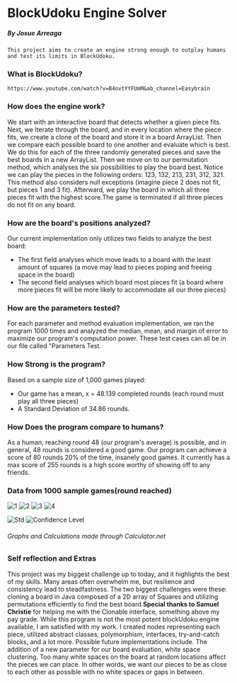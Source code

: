 <h1>BlockUdoku Engine Solver</h1>
<h5>By Josue Arreaga</h5>
    
    This project aims to create an engine strong enough to outplay humans and test its limits in BlockUdoku. 

<h3>What is BlockUdoku?</h3>

    https://www.youtube.com/watch?v=B4ovtYYFUmM&ab_channel=Easybrain
   
<h3>How does the engine work?</h3> 
   
We start with an interactive board that detects whether a given piece fits. Next, we Iterate through the board, and in every location where the 
piece fits, we create a clone of the board and store it in a board ArrayList. Then we compare each possible board to one another and evaluate which is 
best. We do this for each of the three randomly generated pieces and save the best boards in a new ArrayList. Then we move on to our permutation method, which 
analyses the six possibilities to play the board best. Notice we can play the pieces in the following orders: 123, 132, 213, 231, 312, 321. This method also 
considers null exceptions (imagine piece 2 does not fit, but pieces 1 and 3 fit). Afterward, we play the board in which all three pieces fit with the highest
score.The game is terminated if all three pieces do not fit on any board.  
    

<h3>How are the board's positions analyzed?</h3>  

Our current implementation only utilizes two fields to analyze the best board:
* The first field analyses which move leads to a board with the least amount of squares (a move may lead to pieces poping and freeing space in the board)
* The second field analyses which board most pieces fit (a board where more pieces fit will be more likely to accommodate all our three pieces)
    
<h3>How are the parameters tested?</h3> 

For each parameter and method evaluation implementation, we ran the program 1000 times and analyzed the median, mean, and margin of error to maximize our program's
computation power. These test cases can all be in our file called "Parameters Test.
    
<h3>How Strong is the program?</h3> 
    
Based on a sample size of 1,000 games played:
* Our game has a mean, x = 48.139 completed rounds (each round must play all three pieces) 
* A Standard Deviation of 34.86 rounds.

<h3>How Does the program compare to humans?</h3> 

As a human, reaching round 48 (our program's average) is possible, and in general, 48 rounds is considered a good game. Our program can achieve a score of 80 rounds 
20% of the time, insanely good games. It currently has a max score of 255 rounds is a high score worthy of showing off to any friends. 
    
    
<h3>Data from 1000 sample games(round reached)</h3> 

![1](https://user-images.githubusercontent.com/114194732/236049276-7fa2a3c2-555e-4d32-ad57-70782a76b51f.png)
![2](https://user-images.githubusercontent.com/114194732/236049279-582cc29e-9ef6-4a24-bdad-46473c4f9294.png)
![3](https://user-images.githubusercontent.com/114194732/236049281-76f49cef-145a-400c-b349-92f20ad5882c.png)
![4](https://user-images.githubusercontent.com/114194732/236049299-b5f4b798-197e-451c-92ee-d7318e24aa00.png)

![Std](https://user-images.githubusercontent.com/114194732/236053369-4465deb7-d0c7-49d5-a2c5-f9effd842b77.png)
![Confidence Level](https://user-images.githubusercontent.com/114194732/236049502-7e63ac0e-6906-4c2c-9bf3-927d17d09d1f.png)

<h6>Graphs and Calculations made through Calculator.net</h6>

<h3>Self reflection and Extras</h3>

This project was my biggest challenge up to today, and it highlights the best of my skills. Many areas often overwhelm me, but resilience and consistency
lead to steadfastness. The two biggest challenges were these: cloning a board in Java composed of a 2D array of Squares and utilizing permutations efficiently 
to find the best board.<b>Special thanks to Samuel Christie</b> for helping me with the Clonable interface, something above my pay grade. While this program 
is not the most potent blockUdoku engine available, I am satisfied with my work. I created nodes representing each piece, utilized abstract classes, 
polymorphism, interfaces, try-and-catch blocks, and a lot more. Possible future implementations include. The addition of a new parameter for our board 
evaluation, white space clustering. Too many white spaces on the board at random locations affect the pieces we can place. In other words, we want our pieces 
to be as close to each other as possible with no white spaces or gaps in between.
    
